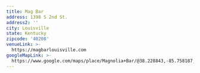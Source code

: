 ```yaml
---
title: Mag Bar
address: 1398 S 2nd St.
address2: ''
city: Louisville
state: Kentucky
zipcode: '40208'
venueLink: >-
  https://magbarlouisville.com
googleMapLink: >-
  https://www.google.com/maps/place/Magnolia+Bar/@38.228843,-85.758187,15z/data=!4m5!3m4!1s0x0:0x9b00e0844db75942!8m2!3d38.2288438!4d-85.7581869
---
```

